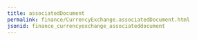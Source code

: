 ```yaml
---
title: associatedDocument
permalink: finance/CurrencyExchange.associatedDocument.html
jsonid: finance_currencyexchange_associateddocument
---
```

